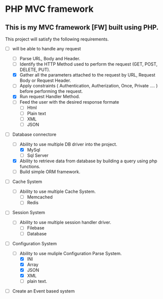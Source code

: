 # PHP MVC framework

## This is my **MVC** framework [FW] built using **PHP**.

This project will satisfy the following requirements.
- [ ] will be able to handle any request
	- [ ] Parse URL, Body and Header.
	- [ ] Identify the HTTP Method used to perform the request (GET, POST, DELETE, PUT).
	- [x] Gather all the parameters attached to the request by URL, Request Body or Request Header.
	- [ ] Apply constraints ( Authentication, Autherization, Once, Private .... ) before performing the request.
	- [x] Run request Handler Method.
	- [ ] Feed the user with the desired response formate
		- [ ] Html
		- [ ] Plain text 
		- [ ] XML 
		- [ ] JSON
- [ ] Database connectore
	- [ ] Ability to use multiple DB driver into the project.
		- [x] MySql
		- [ ] Sql Server
	- [x] Ability to retrieve data from database by building a query using php functions.
	- [ ] Build simple ORM framework.
	
- [ ] Cache System
	- [ ] Ability to use multiple Cache System.
		- [ ] Memcached
		- [ ] Redis
- [ ] Session System
	- [ ] Ability to use multiple session handler driver.
		- [ ] Filebase
		- [ ] Database
- [ ] Configuration System
	- [ ] Ability to use muliple Configuration Parse System.
		- [x] INI
		- [x] Array
		- [x] JSON
		- [x] XML
		- [ ] plain text.
- [ ] Create an Event based system

